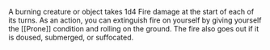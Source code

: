 A burning creature or object takes 1d4 Fire damage at the start of each of its turns. As an action, you can extinguish fire on yourself by giving yourself the [[Prone]] condition and rolling on the ground. The fire also goes out if it is doused, submerged, or suffocated.